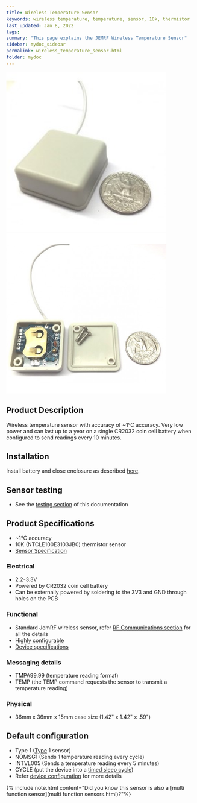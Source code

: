 ```yaml
---
title: Wireless Temperature Sensor
keywords: wireless temperature, temperature, sensor, 10k, thermistor
last_updated: Jan 8, 2022
tags:
summary: "This page explains the JEMRF Wireless Temperature Sensor"
sidebar: mydoc_sidebar
permalink: wireless_temperature_sensor.html
folder: mydoc
---
```


<img src="images/wireless temperature sensor 1.jpg" width="425"/> <img src="images/wireless temperature sensor 2.jpg" width="425"/>

## Product Description
Wireless temperature sensor with accuracy of ~1°C accuracy. Very low power and can last up to a year on a single CR2032 coin cell battery when configured to send readings every 10 minutes.

## Installation
Install battery and close enclosure as described [here](sensor_installation.html).

## Sensor testing
* See the [testing section](sensor_testing.html) of this documentation

## Product Specifications
* ~1°C accuracy
* 10K (NTCLE100E3103JB0) thermistor sensor
* [Sensor Specification](NTCLE100E3103JB0.html)

### Electrical
* 2.2-3.3V
* Powered by CR2032 coin cell battery
* Can be externally powered by soldering to the 3V3 and GND through holes on the PCB

### Functional
* Standard JemRF wireless sensor, refer [RF Communications section](rf_basics.html) for all the details
* [Highly configurable](configuration_overview.html)
* [Device specifications](rf_device_specs.html)

### Messaging details
* TMPA99.99 (temperature reading format)
* TEMP (the TEMP command requests the sensor to transmit a temperature reading)

### Physical
* 36mm x 36mm x 15mm case size (1.42" x 1.42" x .59")

## Default configuration
* Type 1 ([Type](types.html) 1 sensor)
* NOMSG1 (Sends 1 temperature reading every cycle)
* INTVL005 (Sends a temperature reading every 5 minutes)
* CYCLE (put the device into a [timed sleep cycle](sleep_modes.html))
* Refer [device configuration](configuration_overview.html) for more details

{% include note.html content="Did you know this sensor is also a [multi function sensor](multi function sensors.html)?"%}
